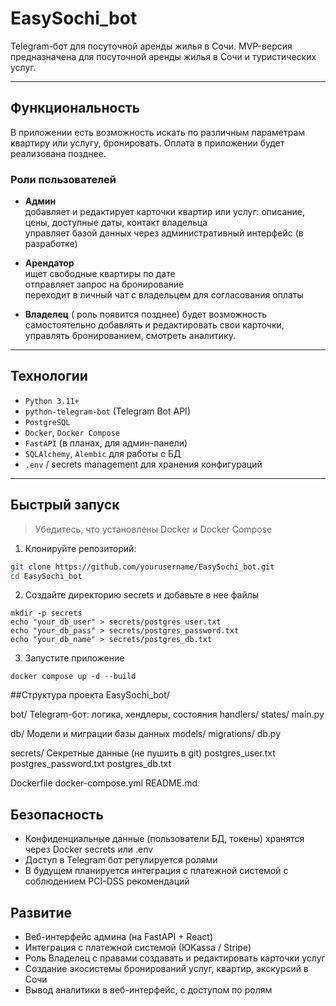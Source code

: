 #  EasySochi_bot

Telegram-бот для посуточной аренды жилья в Сочи. MVP-версия предназначена для посуточной аренды жилья в Сочи и туристических услуг.


---

##  Функциональность
В приложении есть возможность искать по различным параметрам квартиру или услугу,
бронировать. Оплата в приложении будет реализована позднее.
###  Роли пользователей

- **Админ**  
   добавляет и редактирует карточки квартир или услуг: описание, цены, доступные даты, контакт владельца  
   управляет базой данных через административный интерфейс (в разработке)

- **Арендатор**  
   ищет свободные квартиры по дате  
   отправляет запрос на бронирование  
   переходит в личный чат с владельцем для согласования оплаты

- **Владелец** ( роль появится позднее)
   будет возможность самостоятельно добавлять и редактировать свои карточки, управлять бронированием, смотреть аналитику.

---

##  Технологии

- `Python 3.11+`
- `python-telegram-bot` (Telegram Bot API)
- `PostgreSQL`
- `Docker`, `Docker Compose`
- `FastAPI` (в планах, для админ-панели)
- `SQLAlchemy`, `Alembic` для работы с БД
- `.env` / secrets management для хранения конфигураций

---

##  Быстрый запуск

> Убедитесь, что установлены Docker и Docker Compose

1. Клонируйте репозиторий:
```bash
git clone https://github.com/yourusername/EasySochi_bot.git
cd EasySochi_bot
```
2. Создайте директорию secrets и добавьте в нее файлы
```
mkdir -p secrets
echo "your_db_user" > secrets/postgres_user.txt
echo "your_db_pass" > secrets/postgres_password.txt
echo "your_db_name" > secrets/postgres_db.txt
```
3. Запустите приложение

```
docker compose up -d --build
```

##Структура проекта
EasySochi_bot/

 bot/                    Telegram-бот: логика, хендлеры, состояния
    handlers/
    states/
    main.py

 db/                     Модели и миграции базы данных
    models/
    migrations/
    db.py

 secrets/                Секретные данные (не пушить в git)
    postgres_user.txt
    postgres_password.txt
    postgres_db.txt

 Dockerfile
 docker-compose.yml
 README.md

## Безопасность
 * Конфиденциальные данные (пользователи БД, токены) хранятся через Docker secrets или .env
 * Доступ в Telegram бот регулируется ролями
 * В будущем планируется интеграция с платежной системой с соблюдением PCI-DSS рекомендаций

## Развитие

 * Веб-интерфейс админа (на FastAPI + React)
 * Интеграция с платежной системой (ЮKassa / Stripe) 
 * Роль Владелец с правами создавать и редактировать карточки услуг
 * Создание экосистемы бронирований услуг, квартир, экскурсий в Сочи
 * Вывод аналитики в веб-интерфейс, с доступом по ролям
